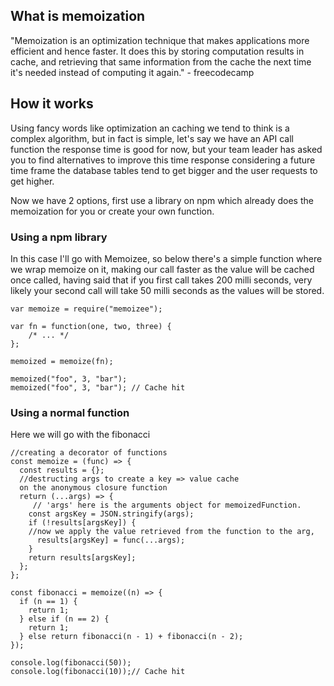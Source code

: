 ## What is memoization

"Memoization is an optimization technique that makes applications more efficient and hence faster. It does this by storing computation results in cache, and retrieving that same information from the cache the next time it's needed instead of computing it again." - freecodecamp

## How it works

Using fancy words like optimization an caching we tend to think is a complex algorithm, but in fact is simple, let's say we have an API call function the response time is good for now, but your team leader has asked you to find alternatives to improve this time response considering a future time frame the database tables tend to get bigger and the user requests to get higher.

Now we have 2 options, first use a library on npm which already does the memoization for you or create your own function.

### Using a npm library

In this case I'll go with Memoizee, so below there's a simple function where we wrap memoize on it, making our call faster as the value will be cached once called, having said that if you first call takes 200 milli seconds, very likely your second call will take 50 milli seconds as the values will be stored.

```
var memoize = require("memoizee");

var fn = function(one, two, three) {
	/* ... */
};

memoized = memoize(fn);

memoized("foo", 3, "bar");
memoized("foo", 3, "bar"); // Cache hit
```

### Using a normal function

Here we will go with the fibonacci

```
//creating a decorator of functions
const memoize = (func) => {
  const results = {};
  //destructing args to create a key => value cache
  on the anonymous closure function
  return (...args) => {
     // 'args' here is the arguments object for memoizedFunction.
    const argsKey = JSON.stringify(args);
    if (!results[argsKey]) {
    //now we apply the value retrieved from the function to the arg,
      results[argsKey] = func(...args);
    }
    return results[argsKey];
  };
};

const fibonacci = memoize((n) => {
  if (n == 1) {
    return 1;
  } else if (n == 2) {
    return 1;
  } else return fibonacci(n - 1) + fibonacci(n - 2);
});

console.log(fibonacci(50));
console.log(fibonacci(10));// Cache hit
```
